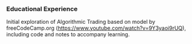 ### Educational Experience
Initial exploration of Algorithmic Trading based on model by freeCodeCamp.org (https://www.youtube.com/watch?v=9Y3yaoi9rUQ), including code and notes to accompany learning.
